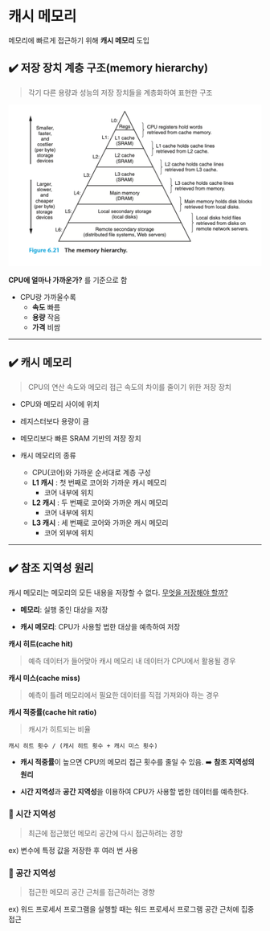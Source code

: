 # 캐시 메모리

메모리에 빠르게 접근하기 위해 **캐시 메모리** 도입

## ✔️ 저장 장치 계층 구조(memory hierarchy)
> 각기 다른 용량과 성능의 저장 장치들을 계층화하여 표현한 구조

<img src="../../images/memory_hierarchy.png" alt="주소변환" width="600px">

**CPU에 얼마나 가까운가?** 를 기준으로 함

- CPU랑 가까울수록
  - **속도** 빠름
  - **용량** 작음
  - **가격** 비쌈

<hr>

## ✔️ 캐시 메모리
> CPU의 연산 속도와 메모리 접근 속도의 차이를 줄이기 위한 저장 장치

- CPU와 메모리 사이에 위치

- 레지스터보다 용량이 큼

- 메모리보다 빠른 SRAM 기반의 저장 장치

- 캐시 메모리의 종류
  - CPU(코어)와 가까운 순서대로 계층 구성
  - **L1 캐시** : 첫 번째로 코어와 가까운 캐시 메모리
    - 코어 내부에 위치
  - **L2 캐시** : 두 번째로 코어와 가까운 캐시 메모리
    - 코어 내부에 위치 
  - **L3 캐시** : 세 번째로 코어와 가까운 캐시 메모리
    - 코어 외부에 위치

<hr>

## ✔️ 참조 지역성 원리

캐시 메모리는 메모리의 모든 내용을 저장할 수 없다. <u>무엇을 저장해야 할까?</u>

- **메모리**: 실행 중인 대상을 저장

- **캐시 메모리**: CPU가 사용할 법한 대상을 예측하여 저장

**캐시 히트(cache hit)**
> 예측 데이터가 들어맞아 캐시 메모리 내 데이터가 CPU에서 활용될 경우

**캐시 미스(cache miss)**
> 예측이 틀려 메모리에서 필요한 데이터를 직접 가져와야 하는 경우

**캐시 적중률(cache hit ratio)**
> 캐시가 히트되는 비율

`캐시 히트 횟수 / (캐시 히트 횟수 + 캐시 미스 횟수)`

- **캐시 적중률**이 높으면 CPU의 메모리 접근 횟수를 줄일 수 있음. ➡️ **참조 지역성의 원리**

- **시간 지역성**과 **공간 지역성**을 이용하여 CPU가 사용할 법한 데이터를 예측한다.


### 🔹 시간 지역성
> 최근에 접근했던 메모리 공간에 다시 접근하려는 경향

ex) 변수에 특정 값을 저장한 후 여러 번 사용

### 🔹 공간 지역성
> 접근한 메모리 공간 근처를 접근하려는 경향

ex) 워드 프로세서 프로그램을 실행할 때는 워드 프로세서 프로그램 공간 근처에 집중 접근




